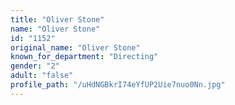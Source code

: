 ```yaml
---
title: "Oliver Stone"
name: "Oliver Stone"
id: "1152"
original_name: "Oliver Stone"
known_for_department: "Directing"
gender: "2"
adult: "false"
profile_path: "/uHdNGBkrI74eYfUP2Uie7nuo0Nn.jpg"
---
```

